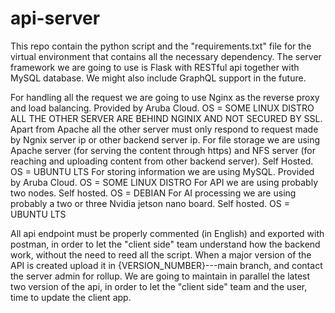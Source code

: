 # api-server
This repo contain the python script and the "requirements.txt" file for the virtual environment that contains all the necessary dependency. The server framework we are going to use is Flask with RESTful api together with MySQL database. We might also include GraphQL support in the future. 

For handling all the request we are going to use Nginx as the reverse proxy and load balancing. Provided by Aruba Cloud. OS = SOME LINUX DISTRO
ALL THE OTHER SERVER ARE BEHIND NGINIX AND NOT SECURED BY SSL.
Apart from Apache all the other server must only respond to request made by Ngnix server ip or other backend server ip.
For file storage we are using Apache server (for serving the content through https) and NFS server (for reaching and uploading content from other backend server). Self Hosted. OS = UBUNTU LTS
For storing information we are using MySQL. Provided by Aruba Cloud. OS = SOME LINUX DISTRO
For API we are using probably two nodes. Self hosted. OS = DEBIAN
For AI processing we are using probably a two or three Nvidia jetson nano board. Self hosted. OS = UBUNTU LTS


All api endpoint must be properly commented (in English) and exported with postman, in order to let the "client side" team understand how the backend work, without the need to reed all the script.
When a major version of the API is created upload it in {VERSION_NUMBER}---main branch, and contact the server admin for rollup. 
We are going to maintain in parallel the latest two version of the api, in order to let the "client side" team and the user, time to update the client app.
